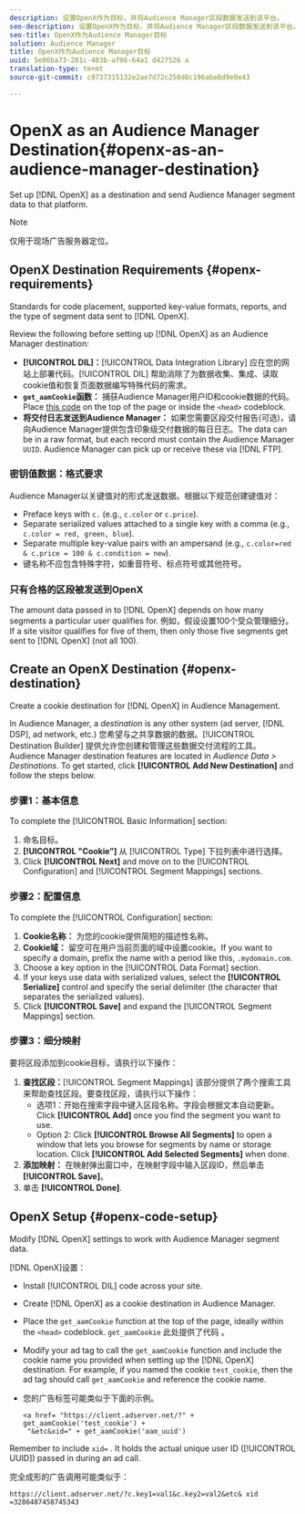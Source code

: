 ```yaml
---
description: 设置OpenX作为目标，并将Audience Manager区段数据发送到该平台。
seo-description: 设置OpenX作为目标，并将Audience Manager区段数据发送到该平台。
seo-title: OpenX作为Audience Manager目标
solution: Audience Manager
title: OpenX作为Audience Manager目标
uuid: 5e86ba73-281c-403b-af06-64a1 d427526 a
translation-type: tm+mt
source-git-commit: c9737315132e2ae7d72c250d8c196abe8d9e0e43

---
```



# OpenX as an Audience Manager Destination{#openx-as-an-audience-manager-destination}

Set up [!DNL OpenX] as a destination and send Audience Manager segment data to that platform.

>[!NOTE]
>
>仅用于现场广告服务器定位。

## OpenX Destination Requirements {#openx-requirements}

Standards for code placement, supported key-value formats, reports, and the type of segment data sent to [!DNL OpenX].

<!-- aam-openx-requirements.xml -->

Review the following before setting up [!DNL OpenX] as an Audience Manager destination:

* **[!UICONTROL DIL]：**[!UICONTROL Data Integration Library] 应在您的网站上部署代码。[!UICONTROL DIL] 帮助消除了为数据收集、集成、读取cookie值和恢复页面数据编写特殊代码的需求。
* **`get_aamCookie`函数：** 捕获Audience Manager用户ID和cookie数据的代码。Place [this code](../../features/destinations/get-aam-cookie-code.md) on the top of the page or inside the `<head>` codeblock.
* **将交付日志发送到Audience Manager：** 如果您需要区段交付报告(可选)，请向Audience Manager提供包含印象级交付数据的每日日志。The data can be in a raw format, but each record must contain the Audience Manager `UUID`. Audience Manager can pick up or receive these via [!DNL FTP].

### 密钥值数据：格式要求

Audience Manager以关键值对的形式发送数据。根据以下规范创建键值对：

* Preface keys with `c.` (e.g., `c.color` or `c.price`).
* Separate serialized values attached to a single key with a comma (e.g., `c.color = red, green, blue`).
* Separate multiple key-value pairs with an ampersand (e.g., `c.color=red & c.price = 100 & c.condition = new`).
* 键名称不应包含特殊字符，如重音符号、标点符号或其他符号。

### 只有合格的区段被发送到OpenX

The amount data passed in to [!DNL OpenX] depends on how many segments a particular user qualifies for. 例如，假设设置100个受众管理细分。If a site visitor qualifies for five of them, then only those five segments get sent to [!DNL OpenX] (not all 100).

## Create an OpenX Destination {#openx-destination}

Create a cookie destination for [!DNL OpenX] in Audience Management.

<!-- aam-openx-destination.xml -->

In Audience Manager, a *destination* is any other system (ad server, [!DNL DSP], ad network, etc.) 您希望与之共享数据的数据。[!UICONTROL Destination Builder] 提供允许您创建和管理这些数据交付流程的工具。Audience Manager destination features are located in *Audience Data &gt; Destinations*. To get started, click **[!UICONTROL Add New Destination]** and follow the steps below.

### 步骤1：基本信息

To complete the [!UICONTROL Basic Information] section:

1. 命名目标。
1. **[!UICONTROL "Cookie"]** 从 [!UICONTROL Type] 下拉列表中进行选择。
1. Click **[!UICONTROL Next]** and move on to the [!UICONTROL Configuration] and [!UICONTROL Segment Mappings] sections.

### 步骤2：配置信息

To complete the [!UICONTROL Configuration] section:

1. **Cookie名称：** 为您的cookie提供简短的描述性名称。
1. **Cookie域：** 留空可在用户当前页面的域中设置cookie。If you want to specify a domain, prefix the name with a period like this, `.mydomain.com`.
1. Choose a key option in the [!UICONTROL Data Format] section.
1. If your keys use data with serialized values, select the **[!UICONTROL Serialize]** control and specify the serial delimiter (the character that separates the serialized values).
1. Click **[!UICONTROL Save]** and expand the [!UICONTROL Segment Mappings] section.

### 步骤3：细分映射

要将区段添加到cookie目标，请执行以下操作：

1. **查找区段：**[!UICONTROL Segment Mappings] 该部分提供了两个搜索工具来帮助查找区段。要查找区段，请执行以下操作：
   * 选项1：开始在搜索字段中键入区段名称。字段会根据文本自动更新。Click **[!UICONTROL Add]** once you find the segment you want to use.
   * Option 2: Click **[!UICONTROL Browse All Segments]** to open a window that lets you browse for segments by name or storage location. Click **[!UICONTROL Add Selected Segments]** when done.
1. **添加映射：** 在映射弹出窗口中，在映射字段中输入区段ID，然后单击 **[!UICONTROL Save]**。
1. 单击 **[!UICONTROL Done]**.

## OpenX Setup {#openx-code-setup}

Modify [!DNL OpenX] settings to work with Audience Manager segment data.

<!-- aam-openx-code.xml -->

[!DNL OpenX]设置：

* Install [!UICONTROL DIL] code across your site.
* Create [!DNL OpenX] as a cookie destination in Audience Manager.
* Place the `get_aamCookie` function at the top of the page, ideally within the `<head>` codeblock. `get_aamCookie` 此处提供了代码 [](../../features/destinations/get-aam-cookie-code.md)。
* Modify your ad tag to call the `get_aamCookie` function and include the cookie name you provided when setting up the [!DNL OpenX] destination. For example, if you named the cookie `test_cookie`, then the ad tag should call `get_aamCookie` and reference the cookie name.
* 您的广告标签可能类似于下面的示例。

   ```
   <a href= "https://client.adserver.net/?" + get_aamCookie('test_cookie') +
    "&etc&xid=" + get_aamCookie('aam_uuid')
   ```

Remember to include `xid=` . It holds the actual unique user ID ([!UICONTROL UUID]) passed in during an ad call.

完全成形的广告调用可能类似于：

```
https://client.adserver.net/?c.key1=val1&c.key2=val2&etc& xid =3286487458745343
```
